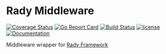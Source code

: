 # Rady Middleware

[![Coverage Status](https://coveralls.io/repos/github/Hexilee/rady-middleware/badge.svg)](https://coveralls.io/github/Hexilee/rady-middleware)
[![Go Report Card](https://goreportcard.com/badge/github.com/Hexilee/rady-middleware)](https://goreportcard.com/report/github.com/Hexilee/rady-middleware)
[![Build Status](https://travis-ci.org/Hexilee/rady-middleware.svg?branch=master)](https://travis-ci.org/Hexilee/rady-middleware)
[![license](https://img.shields.io/github/license/mashape/apistatus.svg)](https://github.com/Hexilee/rady-middleware/blob/master/LICENSE)
[![Documentation](https://godoc.org/github.com/Hexilee/rady-middleware?status.svg)](https://godoc.org/github.com/Hexilee/rady-middleware)

Middleware wrapper for [Rady Framework](https://github.com/Hexilee/rady)